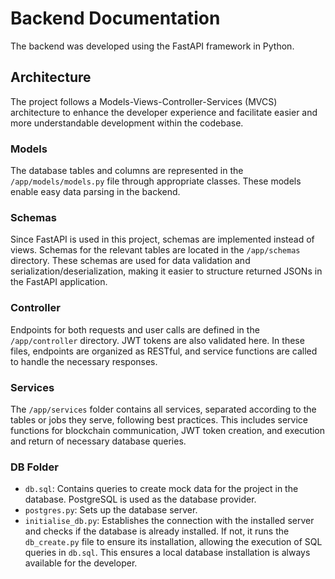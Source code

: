# Backend Documentation

The backend was developed using the FastAPI framework in Python.

## Architecture

The project follows a Models-Views-Controller-Services (MVCS) architecture to enhance the developer experience and facilitate easier and more understandable development within the codebase.

### Models

The database tables and columns are represented in the `/app/models/models.py` file through appropriate classes. These models enable easy data parsing in the backend.

### Schemas

Since FastAPI is used in this project, schemas are implemented instead of views. Schemas for the relevant tables are located in the `/app/schemas` directory. These schemas are used for data validation and serialization/deserialization, making it easier to structure returned JSONs in the FastAPI application.

### Controller

Endpoints for both requests and user calls are defined in the `/app/controller` directory. JWT tokens are also validated here. In these files, endpoints are organized as RESTful, and service functions are called to handle the necessary responses.

### Services

The `/app/services` folder contains all services, separated according to the tables or jobs they serve, following best practices. This includes service functions for blockchain communication, JWT token creation, and execution and return of necessary database queries.

### DB Folder

- `db.sql`: Contains queries to create mock data for the project in the database. PostgreSQL is used as the database provider.
- `postgres.py`: Sets up the database server.
- `initialise_db.py`: Establishes the connection with the installed server and checks if the database is already installed. If not, it runs the `db_create.py` file to ensure its installation, allowing the execution of SQL queries in `db.sql`. This ensures a local database installation is always available for the developer.